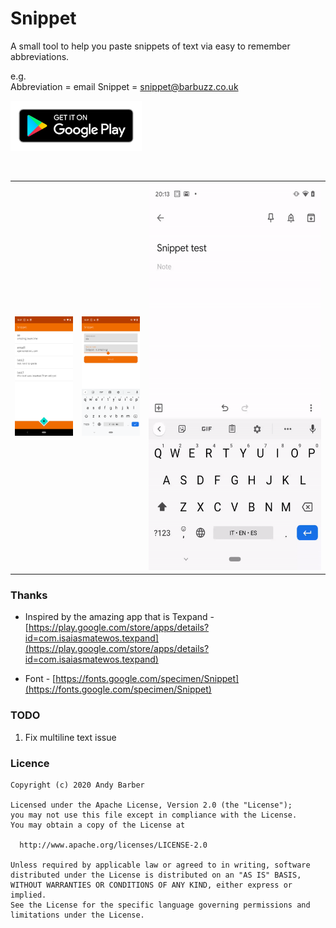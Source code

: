 # Snippet

A small tool to help you paste snippets of text via easy to remember abbreviations.

e.g.  
Abbreviation = email
Snippet = snippet@barbuzz.co.uk

<p>
<a href="https://play.google.com/store/apps/details?id=uk.co.barbuzz.snippet"><img src="https://github.com/andyb129/Snippet/blob/master/screenshots/google_play_badge.png" height="80" width="210" alt="Snippet"/></a>
</p>

<br/>
<table border="0">
<tr>
<td>
<img src="https://github.com/andyb129/Snippet/blob/master/screenshots/snippet_screenshot_1.png" alt="Snippet Screen 1"/>
</td>
<td>
<img src="https://github.com/andyb129/Snippet/blob/master/screenshots/snippet_screenshot_2.png" alt="Snippet Screen 2"/>
</td>
<td>
<img src="https://github.com/andyb129/Snippet/blob/master/screenshots/snippet_demo.gif" width="1480" height="620" alt="Snippet Demo"/>
</td>
</tr>
</table>

### Thanks

* Inspired by the amazing app that is Texpand - [https://play.google.com/store/apps/details?id=com.isaiasmatewos.texpand](https://play.google.com/store/apps/details?id=com.isaiasmatewos.texpand)

* Font - [https://fonts.google.com/specimen/Snippet](https://fonts.google.com/specimen/Snippet)

### TODO

1. Fix multiline text issue

### Licence
```
Copyright (c) 2020 Andy Barber

Licensed under the Apache License, Version 2.0 (the "License");
you may not use this file except in compliance with the License.
You may obtain a copy of the License at

  http://www.apache.org/licenses/LICENSE-2.0

Unless required by applicable law or agreed to in writing, software
distributed under the License is distributed on an "AS IS" BASIS,
WITHOUT WARRANTIES OR CONDITIONS OF ANY KIND, either express or implied.
See the License for the specific language governing permissions and
limitations under the License.
```
